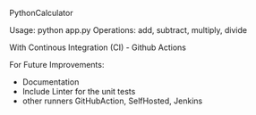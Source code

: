 PythonCalculator

Usage: python app.py <operation> <num1> <num2>
Operations: add, subtract, multiply, divide

With Continous Integration (CI) - Github Actions


For Future Improvements:
- Documentation
- Include Linter for the unit tests
- other runners GitHubAction, SelfHosted, Jenkins
